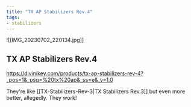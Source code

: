 ```yaml
---
title: "TX AP Stabilizers Rev.4"
tags:
- stabilizers
---
```


![[IMG_20230702_220134.jpg]]

## TX AP Stabilizers Rev.4

https://divinikey.com/products/tx-ap-stabilizers-rev-4?_pos=1&_psq=%20tx%20ap&_ss=e&_v=1.0

They're like [[TX-Stabilizers-Rev-3|TX Stabilizers Rev.3]] but even more better, allegedly. They work!
